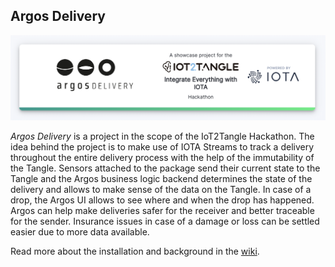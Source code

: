 ## Argos Delivery

![argos_logo](assets/repo_banner.png)

_Argos Delivery_ is a project in the scope of the IoT2Tangle Hackathon.
The idea behind the project is to make use of IOTA Streams to track a delivery throughout the entire delivery process with the help of the immutability of the Tangle.
Sensors attached to the package send their current state to the Tangle and the Argos business logic backend determines the state of the delivery and allows to make sense of the data on the Tangle. In case of a drop, the Argos UI allows to see where and when the drop has happened.
Argos can help make deliveries safer for the receiver and better traceable for the sender. Insurance issues in case of a damage or loss can be settled easier due to more data available.

Read more about the installation and background in the [wiki](https://github.com/daniel-mader/argos-delivery/wiki).
